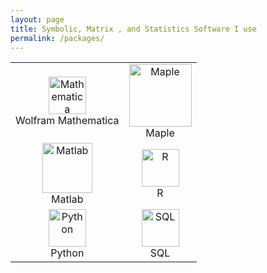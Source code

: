 ```yaml
---
layout: page
title: Symbolic, Matrix , and Statistics Software I use
permalink: /packages/
---
```


<table>
  <tr>
    <td align="center">
      <img src="https://www.wolfram.com/mathematica/img/overview/intro-spikey.png" alt="Mathematica" width="60"/><br/>
      Wolfram Mathematica
    </td>
    <td align="center">
      <img src="https://upload.wikimedia.org/wikipedia/commons/thumb/3/30/Maple_2015_logo.svg/500px-Maple_2015_logo.svg.png" alt="Maple" width="100"/><br/>
      Maple
    </td>
  </tr>
  <tr>
    <td align="center">
      <img src="https://upload.wikimedia.org/wikipedia/commons/thumb/2/21/Matlab_Logo.png/330px-Matlab_Logo.png" alt="Matlab" width="80"/><br/>
      Matlab
    </td>
    <td align="center">
      <img src="https://www.r-project.org/Rlogo.png" alt="R" width="60"/><br/>
      R
    </td>
  </tr>
  <tr>
    <td align="center">
      <img src="https://www.python.org/static/community_logos/python-logo.png" alt="Python" width="60"/><br/>
      Python
    </td>
    <td align="center">
      <img src="https://www.mysql.com/common/logos/logo-mysql-170x115.png" alt="SQL" width="60"/><br/>
      SQL
    </td>
  </tr>
</table>


